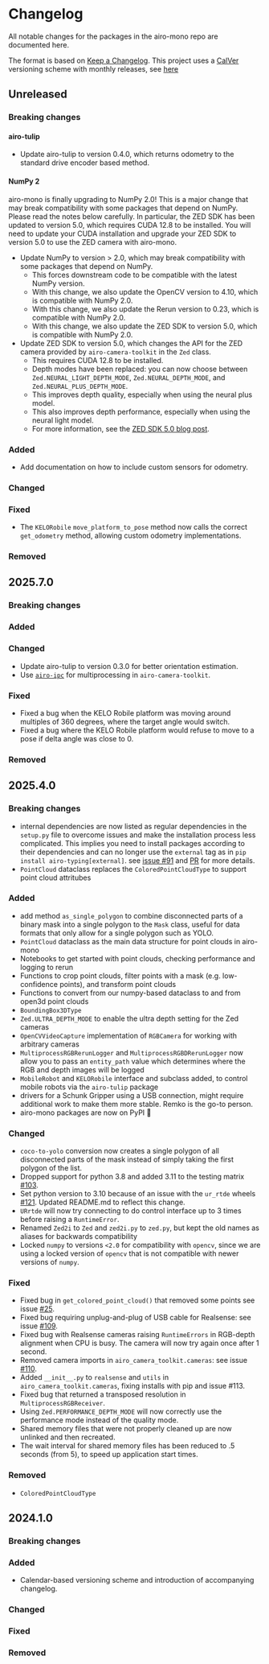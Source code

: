# Changelog

All notable changes for the packages in the airo-mono repo are documented here.

The format is based on [Keep a Changelog](https://keepachangelog.com/en/1.0.0/).
This project uses a [CalVer](https://calver.org/) versioning scheme with monthly releases, see [here](versioning.md)

## Unreleased

### Breaking changes

#### airo-tulip

- Update airo-tulip to version 0.4.0, which returns odometry to the standard drive encoder based method.

#### NumPy 2

airo-mono is finally upgrading to NumPy 2.0! This is a major change that may break compatibility with some packages that depend on NumPy. Please read the notes below carefully.
In particular, the ZED SDK has been updated to version 5.0, which requires CUDA 12.8 to be installed.
You will need to update your CUDA installation and upgrade your ZED SDK to version 5.0 to use the ZED camera with airo-mono.

- Update NumPy to version > 2.0, which may break compatibility with some packages that depend on NumPy.
  - This forces downstream code to be compatible with the latest NumPy version.
  - With this change, we also update the OpenCV version to 4.10, which is compatible with NumPy 2.0.
  - With this change, we also update the Rerun version to 0.23, which is compatible with NumPy 2.0.
  - With this change, we also update the ZED SDK to version 5.0, which is compatible with NumPy 2.0.
- Update ZED SDK to version 5.0, which changes the API for the ZED camera provided by `airo-camera-toolkit` in the `Zed` class.
  - This requires CUDA 12.8 to be installed.
  - Depth modes have been replaced: you can now choose between `Zed.NEURAL_LIGHT_DEPTH_MODE`, `Zed.NEURAL_DEPTH_MODE`, and `Zed.NEURAL_PLUS_DEPTH_MODE`.
  - This improves depth quality, especially when using the neural plus model.
  - This also improves depth performance, especially when using the neural light model.
  - For more information, see the [ZED SDK 5.0 blog post](https://www.stereolabs.com/en-be/blog/introducing-zed-sdk-50).

### Added
- Add documentation on how to include custom sensors for odometry.

### Changed

### Fixed
- The `KELORobile` `move_platform_to_pose` method now calls the correct `get_odometry` method, allowing custom odometry implementations.

### Removed

## 2025.7.0

### Breaking changes

### Added

### Changed

- Update airo-tulip to version 0.3.0 for better orientation estimation.
- Use [`airo-ipc`](https://github.com/airo-ugent/airo-ipc) for multiprocessing in `airo-camera-toolkit`.

### Fixed

- Fixed a bug when the KELO Robile platform was moving around multiples of 360 degrees, where the target angle would switch.
- Fixed a bug where the KELO Robile platform would refuse to move to a pose if delta angle was close to 0.

### Removed

## 2025.4.0

### Breaking changes

- internal dependencies are now listed as regular dependencies in the `setup.py` file to overcome issues and make the installation process less complicated. This implies you need to install packages according to their dependencies and can no longer use the `external` tag as in `pip install airo-typing[external]`.
  see [issue #91](https://github.com/airo-ugent/airo-mono/issues/91) and
  [PR](https://github.com/airo-ugent/airo-mono/pull/108) for more details.
- `PointCloud` dataclass replaces the `ColoredPointCloudType` to support point cloud attritubes

### Added

- add method `as_single_polygon` to combine disconnected parts of a binary mask into a single polygon to the `Mask` class, useful for data formats that only allow for a single polygon such as YOLO.
- `PointCloud` dataclass as the main data structure for point clouds in airo-mono
- Notebooks to get started with point clouds, checking performance and logging to rerun
- Functions to crop point clouds, filter points with a mask (e.g. low-confidence points), and transform point clouds
- Functions to convert from our numpy-based dataclass to and from open3d point clouds
- `BoundingBox3DType`
- `Zed.ULTRA_DEPTH_MODE` to enable the ultra depth setting for the Zed cameras
- `OpenCVVideoCapture` implementation of `RGBCamera` for working with arbitrary cameras
- `MultiprocessRGBRerunLogger` and `MultiprocessRGBDRerunLogger` now allow you to pass an `entity_path` value which determines where the RGB and depth images will be logged
- `MobileRobot` and `KELORobile` interface and subclass added, to control mobile robots via the `airo-tulip` package
- drivers for a Schunk Gripper using a USB connection, might require additional work to make them more stable. Remko is the go-to person.
- airo-mono packages are now on PyPI 🎉

### Changed

- `coco-to-yolo` conversion now creates a single polygon of all disconnected parts of the mask instead of simply taking the first polygon of the list.
- Dropped support for python 3.8 and added 3.11 to the testing matrix [#103](https://github.com/airo-ugent/airo-mono/issues/103).
- Set python version to 3.10 because of an issue with the `ur_rtde` wheels [#121](https://github.com/airo-ugent/airo-mono/issues/121). Updated README.md to reflect this change.
- `URrtde` will now try connecting to do control interface up to 3 times before raising a `RuntimeError`.
- Renamed `Zed2i` to `Zed` and `zed2i.py` to `zed.py`, but kept the old names as aliases for backwards compatibility
- Locked `numpy` to versions `<2.0` for compatibility with `opencv`, since we are using a locked version of `opencv` that is not compatible with newer versions of `numpy`.

### Fixed

- Fixed bug in `get_colored_point_cloud()` that removed some points see issue [#25](https://github.com/airo-ugent/airo-mono/issues/25).
- Fixed bug requiring unplug-and-plug of USB cable for Realsense: see issue [#109](https://github.com/airo-ugent/airo-mono/issues/109).
- Fixed bug with Realsense cameras raising `RuntimeErrors` in RGB-depth alignment when CPU is busy. The camera will now try again once after 1 second.
- Removed camera imports in `airo_camera_toolkit.cameras`: see issue [#110](https://github.com/airo-ugent/airo-mono/issues/).
- Added `__init__.py` to `realsense` and `utils` in `airo_camera_toolkit.cameras`, fixing installs with pip and issue #113.
- Fixed bug that returned a transposed resolution in `MultiprocessRGBReceiver`.
- Using `Zed.PERFORMANCE_DEPTH_MODE` will now correctly use the performance mode instead of the quality mode.
- Shared memory files that were not properly cleaned up are now unlinked and then recreated.
- The wait interval for shared memory files has been reduced to .5 seconds (from 5), to speed up application start times.

### Removed

- `ColoredPointCloudType`

## 2024.1.0

### Breaking changes

### Added

- Calendar-based versioning scheme and introduction of accompanying changelog.

### Changed

### Fixed

### Removed

